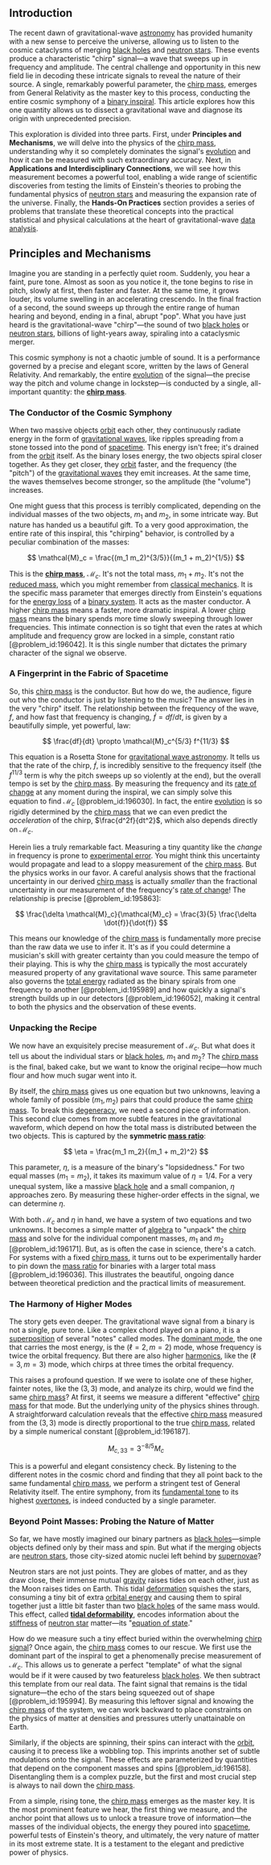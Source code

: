 ## Introduction
The recent dawn of gravitational-wave [astronomy](@article_id:262605) has provided humanity with a new sense to perceive the universe, allowing us to listen to the cosmic cataclysms of merging [black holes](@article_id:158234) and [neutron stars](@article_id:139189). These events produce a characteristic "chirp" signal—a wave that sweeps up in frequency and amplitude. The central challenge and opportunity in this new field lie in decoding these intricate signals to reveal the nature of their source. A single, remarkably powerful parameter, the [chirp mass](@article_id:141431), emerges from General Relativity as the master key to this process, conducting the entire cosmic symphony of a [binary inspiral](@article_id:202739). This article explores how this one quantity allows us to dissect a gravitational wave and diagnose its origin with unprecedented precision.

This exploration is divided into three parts. First, under **Principles and Mechanisms**, we will delve into the physics of the [chirp mass](@article_id:141431), understanding why it so completely dominates the signal's [evolution](@article_id:143283) and how it can be measured with such extraordinary accuracy. Next, in **Applications and Interdisciplinary Connections**, we will see how this measurement becomes a powerful tool, enabling a wide range of scientific discoveries from testing the limits of Einstein's theories to probing the fundamental physics of [neutron stars](@article_id:139189) and measuring the expansion rate of the universe. Finally, the **Hands-On Practices** section provides a series of problems that translate these theoretical concepts into the practical statistical and physical calculations at the heart of gravitational-wave [data analysis](@article_id:148577).

## Principles and Mechanisms

Imagine you are standing in a perfectly quiet room. Suddenly, you hear a faint, pure tone. Almost as soon as you notice it, the tone begins to rise in pitch, slowly at first, then faster and faster. At the same time, it grows louder, its volume swelling in an accelerating crescendo. In the final fraction of a second, the sound sweeps up through the entire range of human hearing and beyond, ending in a final, abrupt "pop". What you have just heard is the gravitational-wave "chirp"—the sound of two [black holes](@article_id:158234) or [neutron stars](@article_id:139189), billions of light-years away, spiraling into a cataclysmic merger.

This cosmic symphony is not a chaotic jumble of sound. It is a performance governed by a precise and elegant score, written by the laws of General Relativity. And remarkably, the entire [evolution](@article_id:143283) of the signal—the precise way the pitch and volume change in lockstep—is conducted by a single, all-important quantity: the **[chirp mass](@article_id:141431)**.

### The Conductor of the Cosmic Symphony

When two massive objects [orbit](@article_id:136657) each other, they continuously radiate energy in the form of [gravitational waves](@article_id:144339), like ripples spreading from a stone tossed into the pond of [spacetime](@article_id:161512). This energy isn't free; it's drained from the [orbit](@article_id:136657) itself. As the binary loses energy, the two objects spiral closer together. As they get closer, they [orbit](@article_id:136657) faster, and the frequency (the "pitch") of the [gravitational waves](@article_id:144339) they emit increases. At the same time, the waves themselves become stronger, so the amplitude (the "volume") increases.

One might guess that this process is terribly complicated, depending on the individual masses of the two objects, $m_1$ and $m_2$, in some intricate way. But nature has handed us a beautiful gift. To a very good approximation, the entire rate of this inspiral, this "chirping" behavior, is controlled by a peculiar combination of the masses:

$$
\mathcal{M}_c = \frac{(m_1 m_2)^{3/5}}{(m_1 + m_2)^{1/5}}
$$

This is the **[chirp mass](@article_id:141431)**, $\mathcal{M}_c$. It's not the total mass, $m_1+m_2$. It's not the [reduced mass](@article_id:151926), which you might remember from [classical mechanics](@article_id:143982). It is the specific mass parameter that emerges directly from Einstein's equations for the [energy loss](@article_id:158658) of a [binary system](@article_id:158616). It acts as the master conductor. A higher [chirp mass](@article_id:141431) means a faster, more dramatic inspiral. A lower [chirp mass](@article_id:141431) means the binary spends more time slowly sweeping through lower frequencies. This intimate connection is so tight that even the rates at which amplitude and frequency grow are locked in a simple, constant ratio [@problem_id:196042]. It is this single number that dictates the primary character of the signal we observe.

### A Fingerprint in the Fabric of Spacetime

So, this [chirp mass](@article_id:141431) is the conductor. But how do we, the audience, figure out who the conductor is just by listening to the music? The answer lies in the very "chirp" itself. The relationship between the frequency of the wave, $f$, and how fast that frequency is changing, $\dot{f} = df/dt$, is given by a beautifully simple, yet powerful, law:

$$
\frac{df}{dt} \propto \mathcal{M}_c^{5/3} f^{11/3}
$$

This equation is a Rosetta Stone for [gravitational wave astronomy](@article_id:143840). It tells us that the rate of the chirp, $\dot{f}$, is incredibly sensitive to the frequency itself (the $f^{11/3}$ term is why the pitch sweeps up so violently at the end), but the overall tempo is set by the [chirp mass](@article_id:141431). By measuring the frequency and its [rate of change](@article_id:158276) at any moment during the inspiral, we can simply solve this equation to find $\mathcal{M}_c$ [@problem_id:196030]. In fact, the entire [evolution](@article_id:143283) is so rigidly determined by the [chirp mass](@article_id:141431) that we can even predict the *acceleration* of the chirp, $\frac{d^2f}{dt^2}$, which also depends directly on $\mathcal{M}_c$.

Herein lies a truly remarkable fact. Measuring a tiny quantity like the *change* in frequency is prone to [experimental error](@article_id:142660). You might think this uncertainty would propagate and lead to a sloppy measurement of the [chirp mass](@article_id:141431). But the physics works in our favor. A careful analysis shows that the fractional uncertainty in our derived [chirp mass](@article_id:141431) is actually *smaller* than the fractional uncertainty in our measurement of the frequency's [rate of change](@article_id:158276)! The relationship is precise [@problem_id:195863]:

$$
\frac{\delta \mathcal{M}_c}{\mathcal{M}_c} = \frac{3}{5} \frac{\delta \dot{f}}{\dot{f}}
$$

This means our knowledge of the [chirp mass](@article_id:141431) is fundamentally more precise than the raw data we use to infer it. It's as if you could determine a musician's skill with greater certainty than you could measure the tempo of their playing. This is why the [chirp mass](@article_id:141431) is typically the most accurately measured property of any gravitational wave source. This same parameter also governs the [total energy](@article_id:261487) radiated as the binary spirals from one frequency to another [@problem_id:195989] and how quickly a signal's strength builds up in our detectors [@problem_id:196052], making it central to both the physics and the observation of these events.

### Unpacking the Recipe

We now have an exquisitely precise measurement of $\mathcal{M}_c$. But what does it tell us about the individual stars or [black holes](@article_id:158234), $m_1$ and $m_2$? The [chirp mass](@article_id:141431) is the final, baked cake, but we want to know the original recipe—how much flour and how much sugar went into it.

By itself, the [chirp mass](@article_id:141431) gives us one equation but two unknowns, leaving a whole family of possible ($m_1, m_2$) pairs that could produce the same [chirp mass](@article_id:141431). To break this [degeneracy](@article_id:140992), we need a second piece of information. This second clue comes from more subtle features in the gravitational waveform, which depend on how the total mass is distributed between the two objects. This is captured by the **symmetric [mass ratio](@article_id:167180)**:

$$
\eta = \frac{m_1 m_2}{(m_1 + m_2)^2}
$$

This parameter, $\eta$, is a measure of the binary's "lopsidedness." For two equal masses ($m_1=m_2$), it takes its maximum value of $\eta = 1/4$. For a very unequal system, like a massive [black hole](@article_id:158077) and a small companion, $\eta$ approaches zero. By measuring these higher-order effects in the signal, we can determine $\eta$.

With both $\mathcal{M}_c$ and $\eta$ in hand, we have a system of two equations and two unknowns. It becomes a simple matter of [algebra](@article_id:155968) to "unpack" the [chirp mass](@article_id:141431) and solve for the individual component masses, $m_1$ and $m_2$ [@problem_id:196171]. But, as is often the case in science, there's a catch. For systems with a fixed [chirp mass](@article_id:141431), it turns out to be experimentally harder to pin down the [mass ratio](@article_id:167180) for binaries with a larger total mass [@problem_id:196036]. This illustrates the beautiful, ongoing dance between theoretical prediction and the practical limits of measurement.

### The Harmony of Higher Modes

The story gets even deeper. The gravitational wave signal from a binary is not a single, pure tone. Like a complex chord played on a piano, it is a [superposition](@article_id:145421) of several "notes" called modes. The [dominant mode](@article_id:262969), the one that carries the most energy, is the $(\ell=2, m=2)$ mode, whose frequency is twice the orbital frequency. But there are also higher [harmonics](@article_id:267136), like the $(\ell=3, m=3)$ mode, which chirps at three times the orbital frequency.

This raises a profound question. If we were to isolate one of these higher, fainter notes, like the $(3,3)$ mode, and analyze its chirp, would we find the same [chirp mass](@article_id:141431)? At first, it seems we measure a different "effective" [chirp mass](@article_id:141431) for that mode. But the underlying unity of the physics shines through. A straightforward calculation reveals that the effective [chirp mass](@article_id:141431) measured from the $(3,3)$ mode is directly proportional to the true [chirp mass](@article_id:141431), related by a simple numerical constant [@problem_id:196187].

$$
M_{c,33} = 3^{-8/5} M_c
$$

This is a powerful and elegant consistency check. By listening to the different notes in the cosmic chord and finding that they all point back to the same fundamental [chirp mass](@article_id:141431), we perform a stringent test of General Relativity itself. The entire symphony, from its [fundamental tone](@article_id:181668) to its highest [overtones](@article_id:177022), is indeed conducted by a single parameter.

### Beyond Point Masses: Probing the Nature of Matter

So far, we have mostly imagined our binary partners as [black holes](@article_id:158234)—simple objects defined only by their mass and spin. But what if the merging objects are [neutron stars](@article_id:139189), those city-sized atomic nuclei left behind by [supernovae](@article_id:161279)?

Neutron stars are not just points. They are globes of matter, and as they draw close, their immense mutual [gravity](@article_id:262981) raises tides on each other, just as the Moon raises tides on Earth. This tidal [deformation](@article_id:183427) squishes the stars, consuming a tiny bit of extra [orbital energy](@article_id:157987) and causing them to spiral together just a little bit faster than two [black holes](@article_id:158234) of the same mass would. This effect, called **[tidal deformability](@article_id:159401)**, encodes information about the [stiffness](@article_id:141521) of [neutron star](@article_id:146765) matter—its "[equation of state](@article_id:141181)."

How do we measure such a tiny effect buried within the overwhelming [chirp signal](@article_id:261723)? Once again, the [chirp mass](@article_id:141431) comes to our rescue. We first use the dominant part of the inspiral to get a phenomenally precise measurement of $\mathcal{M}_c$. This allows us to generate a perfect "template" of what the signal would be if it were caused by two featureless [black holes](@article_id:158234). We then subtract this template from our real data. The faint signal that remains is the tidal signature—the echo of the stars being squeezed out of shape [@problem_id:195994]. By measuring this leftover signal and knowing the [chirp mass](@article_id:141431) of the system, we can work backward to place constraints on the physics of matter at densities and pressures utterly unattainable on Earth.

Similarly, if the objects are spinning, their spins can interact with the [orbit](@article_id:136657), causing it to precess like a wobbling top. This imprints another set of subtle modulations onto the signal. These effects are parameterized by quantities that depend on the component masses and spins [@problem_id:196158]. Disentangling them is a complex puzzle, but the first and most crucial step is always to nail down the [chirp mass](@article_id:141431).

From a simple, rising tone, the [chirp mass](@article_id:141431) emerges as the master key. It is the most prominent feature we hear, the first thing we measure, and the anchor point that allows us to unlock a treasure trove of information—the masses of the individual objects, the energy they poured into [spacetime](@article_id:161512), powerful tests of Einstein's theory, and ultimately, the very nature of matter in its most extreme state. It is a testament to the elegant and predictive power of physics.

